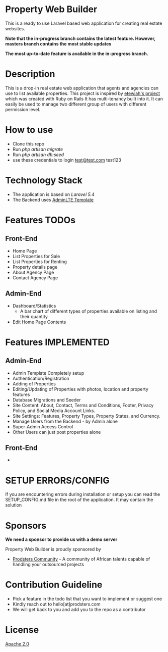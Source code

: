 Property Web Builder
====================
This is a ready to use Laravel based web application for creating real estate websites.
 
 **Note that the in-progress branch contains the latest feature. However, masters branch contains the most stable updates**
 


**The most up-to-date feature is available in the in-progress branch.**


Description
============
This is a drop-in real estate web application that agents and agencies can use to list available properties. 
This project is inspired by [etewiah's project](https://github.com/etewiah/property_web_builder) which was created with Ruby on Rails
It has multi-tenancy built into it. It can easily be used to manage two different group of users with different permission level. 
  
How to use
==========
- Clone this repo
- Run *php artisan migrate*
- Run *php artisan db:seed*
- use these credentials to login test@test.com test123


Technology Stack
================
- The application is based on *Laravel 5.4* 
- The Backend uses [AdminLTE Template](https://github.com/almasaeed2010/AdminLTE)

Features TODOs
==============

Front-End
---------
- Home Page
- List Properties for Sale
- List Properties for Renting
- Property details page
- About Agency Page
- Contact Agency Page

Admin-End
---------
- Dashboard/Statistics
    - A bar chart of different types of properties available on listing and their quantity
- Edit Home Page Contents


Features IMPLEMENTED
====================
Admin-End
--------
- Admin Template Completely setup
- Authentication/Registration
- Adding of Properties
- Editing/Updating of Properties with photos, location and property features
- Database Migrations and Seeder
- Site Content: About, Contact, Terms and Conditions, Footer, Privacy Policy, and Social Media Account Links.
- Site Settings: Features, Property Types, Property States, and Currency.
- Manage Users from the Backend - by Admin alone
- Super-Admin Access Control
- Other Users can just post properties alone 

Front-End
---------
- 


SETUP ERRORS/CONFIG
====================
If you are encountering errors during installation or setup you can read the SETUP_CONFIG.md file in the root of the application. It may contain the solution



Sponsors
========
**We need a sponsor to provide us with a demo server**

Property Web Builder is proudly sponsored by
- [Prodsters Community](https://prodsters.com) - A community of African talents capable of handling your outsourced projects

Contribution Guideline
======================
- Pick a feature in the todo list that you want to implement or suggest one
- Kindly reach out to hello[at]prodsters.com
- We will get back to you and add you to the repo as a contributor


License
=======
[Apache 2.0](LICENSE)